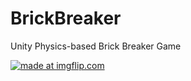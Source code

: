 # BrickBreaker
Unity Physics-based Brick Breaker Game

<a href="https://imgflip.com/gif/3obmra"><img src="https://i.imgflip.com/3obmra.gif" title="made at imgflip.com"/></a>
